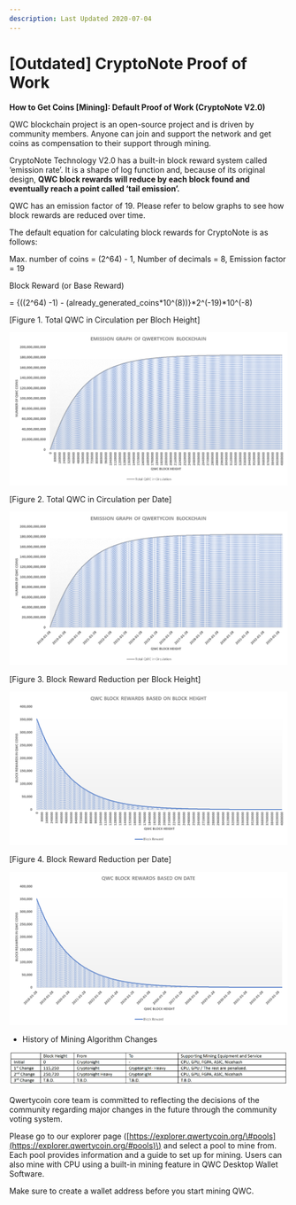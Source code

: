 ```yaml
---
description: Last Updated 2020-07-04
---
```


# \[Outdated\] CryptoNote Proof of Work

**How to Get Coins \[Mining\]: Default Proof of Work \(CryptoNote V2.0\)**

QWC blockchain project is an open-source project and is driven by community members. Anyone can join and support the network and get coins as compensation to their support through mining.

CryptoNote Technology V2.0 has a built-in block reward system called ‘emission rate’. It is a shape of log function and, because of its original design, **QWC block rewards will reduce by each block found and eventually reach a point called ‘tail emission’.**

QWC has an emission factor of 19. Please refer to below graphs to see how block rewards are reduced over time.

The default equation for calculating block rewards for CryptoNote is as follows:

Max. number of coins = \(2^64\) - 1, Number of decimals = 8, Emission factor = 19 

Block Reward \(or Base Reward\) 

= {\(\(2^64\) -1\) - \(already\_generated\_coins\*10^\(8\)\)}\*2^\(-19\)\*10^\(-8\)

\[Figure 1. Total QWC in Circulation per Bloch Height\]

![](../.gitbook/assets/1.png)

\[Figure 2. Total QWC in Circulation per Date\]

![](../.gitbook/assets/2.png)

\[Figure 3. Block Reward Reduction per Block Height\]

![](../.gitbook/assets/3.png)

\[Figure 4. Block Reward Reduction per Date\]

![](../.gitbook/assets/4.png)

* History of Mining Algorithm Changes

![Click to enlarge the table](../.gitbook/assets/history.png)

Qwertycoin core team is committed to reflecting the decisions of the community regarding major changes in the future through the community voting system.

Please go to our explorer page \([https://explorer.qwertycoin.org/\#pools](https://explorer.qwertycoin.org/#pools)\) and select a pool to mine from. Each pool provides information and a guide to set up for mining. Users can also mine with CPU using a built-in mining feature in QWC Desktop Wallet Software.

Make sure to create a wallet address before you start mining QWC.

